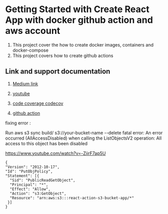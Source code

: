 # Getting Started with Create React App with docker github action and aws account

1. This project cover the how to create docker images, containers and docker-compose
2. This project covers how to create github actions

## Link and support documentation

1. [Medium link](https://devesh-kr-sri.medium.com/docker-and-kubernative-642d4c667ee5)

2. [youtube](https://www.youtube.com/watch?v=C-bX86AgyiA&t=1072s)

3. [code coverage codecov](https://app.codecov.io/gh/deveshksrivastava/react-docker/new)

4. [github action](https://dev.to/dyarleniber/setting-up-a-ci-cd-workflow-on-github-actions-for-a-react-app-with-github-pages-and-codecov-4hnp)

fixing error :

Run aws s3 sync build/ s3://your-bucket-name --delete
fatal error: An error occurred (AllAccessDisabled) when calling the ListObjectsV2 operation: All access to this object has been disabled

https://www.youtube.com/watch?v=-ZiirF7ap5U

```
{
"Version": "2012-10-17",
"Id": "PutObjPolicy",
"Statement": [{
  "Sid": "PublicReadGetObject",
  "Principal": "*",
  "Effect": "Allow",
  "Action": "s3:GetObject",
  "Resource": "arn:aws:s3:::react-action-s3-bucket-app/*"
 }]
}

```
